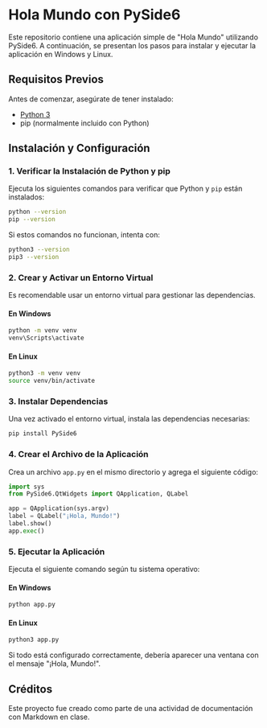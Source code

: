 # Hola Mundo con PySide6

Este repositorio contiene una aplicación simple de "Hola Mundo" utilizando PySide6. A continuación, se presentan los pasos para instalar y ejecutar la aplicación en Windows y Linux.

## Requisitos Previos

Antes de comenzar, asegúrate de tener instalado:

- [Python 3](https://www.python.org/downloads/)
- pip (normalmente incluido con Python)

## Instalación y Configuración

### 1. Verificar la Instalación de Python y pip

Ejecuta los siguientes comandos para verificar que Python y `pip` están instalados:

```sh
python --version
pip --version
```

Si estos comandos no funcionan, intenta con:

```sh
python3 --version
pip3 --version
```

### 2. Crear y Activar un Entorno Virtual

Es recomendable usar un entorno virtual para gestionar las dependencias.

#### En Windows

```sh
python -m venv venv
venv\Scripts\activate
```

#### En Linux

```sh
python3 -m venv venv
source venv/bin/activate
```

### 3. Instalar Dependencias

Una vez activado el entorno virtual, instala las dependencias necesarias:

```sh
pip install PySide6
```

### 4. Crear el Archivo de la Aplicación

Crea un archivo `app.py` en el mismo directorio y agrega el siguiente código:

```python
import sys
from PySide6.QtWidgets import QApplication, QLabel

app = QApplication(sys.argv)
label = QLabel("¡Hola, Mundo!")
label.show()
app.exec()
```

### 5. Ejecutar la Aplicación

Ejecuta el siguiente comando según tu sistema operativo:

#### En Windows

```sh
python app.py
```

#### En Linux

```sh
python3 app.py
```

Si todo está configurado correctamente, debería aparecer una ventana con el mensaje "¡Hola, Mundo!".

## Créditos

Este proyecto fue creado como parte de una actividad de documentación con Markdown en clase.
